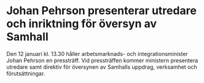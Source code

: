# Johan Pehrson presenterar utredare och inriktning för översyn av Samhall

Den 12 januari kl. 13.30 håller arbetsmarknads- och integrationsminister Johan Pehrson en pressträff. Vid pressträffen kommer ministern presentera utredare samt direktiv för översynen av Samhalls uppdrag, verksamhet och förutsättningar.
